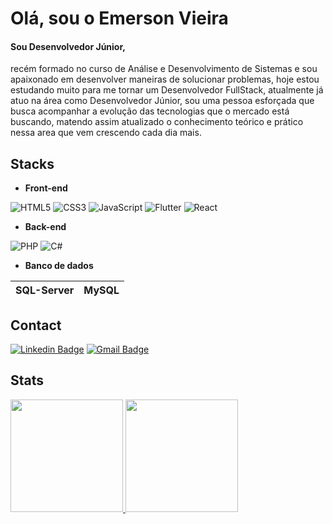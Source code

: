 # Olá, sou o Emerson Vieira

#### Sou Desenvolvedor Júnior,

recém formado no curso de Análise e Desenvolvimento de Sistemas e sou apaixonado em desenvolver maneiras de solucionar problemas, hoje estou estudando muito para me tornar um Desenvolvedor FullStack, atualmente já atuo na área como Desenvolvedor Júnior, sou uma pessoa esforçada que busca acompanhar a evolução das tecnologias que o mercado está buscando, matendo assim atualizado o conhecimento teórico e prático nessa area que vem crescendo cada dia mais.

## Stacks
- **Front-end**

<img alt="HTML5" src="https://img.shields.io/badge/html5%20-%23E34F26.svg?&style=for-the-badge&logo=html5&logoColor=white"/> <img alt="CSS3" src="https://img.shields.io/badge/css3%20-%231572B6.svg?&style=for-the-badge&logo=css3&logoColor=white"/> <img alt="JavaScript" src="https://img.shields.io/badge/javascript%20-%23323330.svg?&style=for-the-badge&logo=javascript&logoColor=%23F7DF1E"/> <img alt="Flutter" src="https://img.shields.io/badge/Flutter%20-%2302569B.svg?&style=for-the-badge&logo=Flutter&logoColor=white" /> <img alt="React" src="https://img.shields.io/badge/react%20-%2320232a.svg?&style=for-the-badge&logo=react&logoColor=%2361DAFB"/>

- **Back-end**

<img alt="PHP" src="https://img.shields.io/badge/php-%23777BB4.svg?&style=for-the-badge&logo=php&logoColor=white"/> <img alt="C#" src="https://img.shields.io/badge/c%23%20-%23239120.svg?&style=for-the-badge&logo=c-sharp&logoColor=white"/>

- **Banco de dados**

<!-- <img alt="MySQL" src="https://img.shields.io/badge/mysql-%2300f.svg?&style=for-the-badge&logo=mysql&logoColor=white"/> -->

SQL-Server   | MySQL
------------ | ------


## Contact

[![Linkedin Badge](https://img.shields.io/badge/-Emerson%20Vieira-1E90FF?style=flat-square&logo=Linkedin&logoColor=white&link=https://www.linkedin.com/in/emerson-vieira-9416267b/)](https://www.linkedin.com/in/emerson-vieira-9416267b/) [![Gmail Badge](https://img.shields.io/badge/-emevieira@gmail.com-D14836?style=flat-square&logo=Gmail&logoColor=white&link=mailto:emevieira@gmail.com)](mailto:emevieira@gmail.com) 

## Stats

 <div>
  <a href="https://github.com/emevieira123">
  <img height="180em" src="https://github-readme-stats.vercel.app/api?username=emevieira123&show_icons=true&include_all_commits=true&count_private=true&theme=merko"/>
  <img height="180em" src="https://github-readme-stats.vercel.app/api/top-langs/?username=emevieira123&layout=compact&langs_count=7&theme=merko"/>
</div>
<!--
![1](https://github-readme-stats.vercel.app/api/top-langs/?username=emevieira123&theme=blue-green) -->
